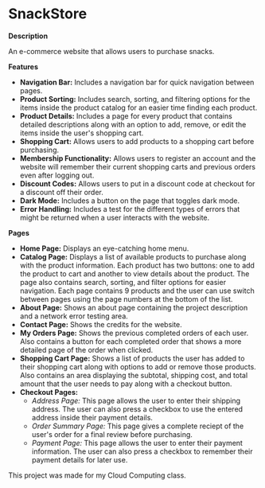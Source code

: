 # SnackStore

**Description**

An e-commerce website that allows users to purchase snacks.

**Features**

- **Navigation Bar:** Includes a navigation bar for quick navigation between pages.
- **Product Sorting:** Includes search, sorting, and filtering options for the items inside the product catalog for an easier time finding each product.
- **Product Details:** Includes a page for every product that contains detailed descriptions along with an option to add, remove, or edit the items inside the user's shopping cart.
- **Shopping Cart:** Allows users to add products to a shopping cart before purchasing.
- **Membership Functionality:** Allows users to register an account and the website will remember their current shopping carts and previous orders even after logging out.
- **Discount Codes:** Allows users to put in a discount code at checkout for a discount off their order.
- **Dark Mode:** Includes a button on the page that toggles dark mode.
- **Error Handling:** Includes a test for the different types of errors that might be returned when a user interacts with the website.

**Pages**

- **Home Page:** Displays an eye-catching home menu.
- **Catalog Page:** Displays a list of available products to purchase along with the product information. Each product has two buttons: one to add the product to cart and another to view details about the product. The page also contains search, sorting, and filter options for easier navigation. Each page contains 9 products and the user can use switch between pages using the page numbers at the bottom of the list.
- **About Page:** Shows an about page containing the project description and a network error testing area.
- **Contact Page:** Shows the credits for the website.
- **My Orders Page:** Shows the previous completed orders of each user. Also contains a button for each completed order that shows a more detailed page of the order when clicked.
- **Shopping Cart Page:** Shows a list of products the user has added to their shopping cart along with options to add or remove those products. Also contains an area displaying the subtotal, shipping cost, and total amount that the user needs to pay along with a checkout button.
- **Checkout Pages:**
  - _Address Page:_ This page allows the user to enter their shipping address. The user can also press a checkbox to use the entered address inside their payment details.
  - _Order Summary Page:_ This page gives a complete reciept of the user's order for a final review before purchasing.
  - _Payment Page:_ This page allows the user to enter their payment information. The user can also press a checkbox to remember their payment details for later use.

This project was made for my Cloud Computing class.
